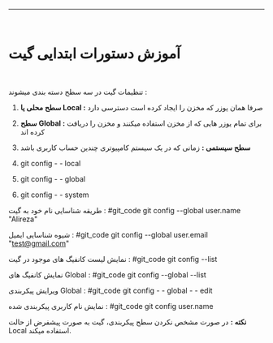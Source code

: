 <hr>
<br>

# آموزش دستورات ابتدایی گیت
<br>

 تنظیمات گیت در سه سطح دسته بندی میشوند :

1.  **سطح محلی یا Local :** صرفا همان یوزر که مخزن را ایجاد کرده است دسترسی دارد
2.  **سطح Global :** برای تمام یوزر هایی که از مخزن استفاده میکنند و مخزن را دریافت کرده اند
3.  **سطح سیستمی :** زمانی که در یک سیستم کامپیوتری چندین حساب کاربری باشد

1.  git config - - local
2.  git config - - global
3.  git config - - system

طریقه شناسایی نام خود به گیت :
#git_code git config --global user.name "Alireza"

شیوه شناسایی ایمیل :
#git_code git config --global user.email "test@gmail.com"

نمایش لیست کانفیگ های موجود در گیت :
#git_code git config --list

نمایش کانفیگ های Global :
#git_code git config --global --list

ویرایش پیکربندی Global :
#git_code git config - - global - - edit

نمایش نام کاربری پیکربندی شده :
#git_code git config user.name

**نکته :** در صورت مشخص نکردن سطح پیکربندی، گیت به صورت پیشفرض از حالت Local استفاده میکند.